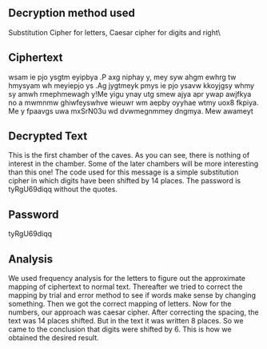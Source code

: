 ## Decryption method used

Substitution Cipher for letters, Caesar cipher for digits and right\\

## Ciphertext

wsam ie pjo ysgtm eyipbya .P axg niphay y, mey syw ahgm ewhrg tw hmysyam wh meyiepjo ys .Ag jygtmeyk pmys ie pjo ysavw kkoyjgsy whmy sy amwh rmephmewagh y!Me yigu ynay utg smew ajya apr ywap awjfkya no a mwmnmw ghiwfeyswhve wieuwr wm aepby oyyhae wtmy uox8 fkpiya. Me y fpaavgs uwa mxSrN03u wd dvwmegnmmey dngmya. Mew awameyt

## Decrypted Text

This is the first chamber of the caves. As you can see, there is nothing of interest in the chamber. Some of the later chambers will be more interesting than this one! The code used for this message is a simple substitution cipher in which digits have been shifted by 14 places. The password is tyRgU69diqq without the quotes.

## Password

tyRgU69diqq

## Analysis

We used frequency analysis for the letters to figure out the approximate mapping of ciphertext to normal text. Thereafter we tried to correct the mapping by trial and error method to see if words make sense by changing something. Then we got the correct mapping of letters. Now for the numbers, our approach was caesar cipher. After correcting the spacing, the text was 14 places shifted.
But in the text it was written 8 places. So we came to the conclusion that digits were shifted by 6. This is how we obtained the desired result.

